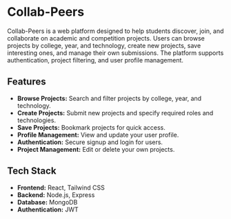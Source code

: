 # Collab-Peers

Collab-Peers is a web platform designed to help students discover, join, and collaborate on academic and competition projects. Users can browse projects by college, year, and technology, create new projects, save interesting ones, and manage their own submissions. The platform supports authentication, project filtering, and user profile management.

## Features

- **Browse Projects:** Search and filter projects by college, year, and technology.
- **Create Projects:** Submit new projects and specify required roles and technologies.
- **Save Projects:** Bookmark projects for quick access.
- **Profile Management:** View and update your user profile.
- **Authentication:** Secure signup and login for users.
- **Project Management:** Edit or delete your own projects.

## Tech Stack

- **Frontend:** React, Tailwind CSS
- **Backend:** Node.js, Express
- **Database:** MongoDB
- **Authentication:** JWT
